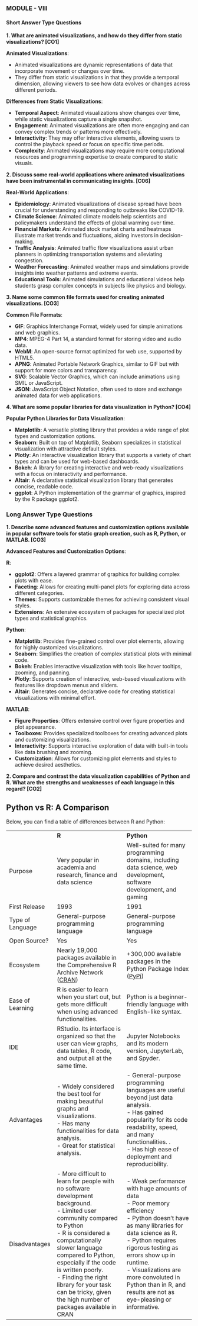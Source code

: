 ### MODULE - VIII
#### Short Answer Type Questions
**1. What are animated visualizations, and how do they differ from static visualizations? [CO1]**

**Animated Visualizations**:
- Animated visualizations are dynamic representations of data that incorporate movement or changes over time.
- They differ from static visualizations in that they provide a temporal dimension, allowing viewers to see how data evolves or changes across different periods.

**Differences from Static Visualizations**:
- **Temporal Aspect**: Animated visualizations show changes over time, while static visualizations capture a single snapshot.
- **Engagement**: Animated visualizations are often more engaging and can convey complex trends or patterns more effectively.
- **Interactivity**: They may offer interactive elements, allowing users to control the playback speed or focus on specific time periods.
- **Complexity**: Animated visualizations may require more computational resources and programming expertise to create compared to static visuals.

**2. Discuss some real-world applications where animated visualizations have been instrumental in communicating insights. [C06]**

**Real-World Applications**:
- **Epidemiology**: Animated visualizations of disease spread have been crucial for understanding and responding to outbreaks like COVID-19.
- **Climate Science**: Animated climate models help scientists and policymakers understand the effects of global warming over time.
- **Financial Markets**: Animated stock market charts and heatmaps illustrate market trends and fluctuations, aiding investors in decision-making.
- **Traffic Analysis**: Animated traffic flow visualizations assist urban planners in optimizing transportation systems and alleviating congestion.
- **Weather Forecasting**: Animated weather maps and simulations provide insights into weather patterns and extreme events.
- **Educational Tools**: Animated simulations and educational videos help students grasp complex concepts in subjects like physics and biology.

**3. Name some common file formats used for creating animated visualizations. [CO3]**

**Common File Formats**:
- **GIF**: Graphics Interchange Format, widely used for simple animations and web graphics.
- **MP4**: MPEG-4 Part 14, a standard format for storing video and audio data.
- **WebM**: An open-source format optimized for web use, supported by HTML5.
- **APNG**: Animated Portable Network Graphics, similar to GIF but with support for more colors and transparency.
- **SVG**: Scalable Vector Graphics, which can include animations using SMIL or JavaScript.
- **JSON**: JavaScript Object Notation, often used to store and exchange animated data for web applications.

**4. What are some popular libraries for data visualization in Python? [CO4]**

**Popular Python Libraries for Data Visualization**:
- **Matplotlib**: A versatile plotting library that provides a wide range of plot types and customization options.
- **Seaborn**: Built on top of Matplotlib, Seaborn specializes in statistical visualization with attractive default styles.
- **Plotly**: An interactive visualization library that supports a variety of chart types and can be used for web-based dashboards.
- **Bokeh**: A library for creating interactive and web-ready visualizations with a focus on interactivity and performance.
- **Altair**: A declarative statistical visualization library that generates concise, readable code.
- **ggplot**: A Python implementation of the grammar of graphics, inspired by the R package ggplot2.

### Long Answer Type Questions

**1. Describe some advanced features and customization options available in popular software tools for static graph creation, such as R, Python, or MATLAB. [CO3]**

**Advanced Features and Customization Options**:

**R**:
- **ggplot2**: Offers a layered grammar of graphics for building complex plots with ease.
- **Faceting**: Allows for creating multi-panel plots for exploring data across different categories.
- **Themes**: Supports customizable themes for achieving consistent visual styles.
- **Extensions**: An extensive ecosystem of packages for specialized plot types and statistical graphics.

**Python**:
- **Matplotlib**: Provides fine-grained control over plot elements, allowing for highly customized visualizations.
- **Seaborn**: Simplifies the creation of complex statistical plots with minimal code.
- **Bokeh**: Enables interactive visualization with tools like hover tooltips, zooming, and panning.
- **Plotly**: Supports creation of interactive, web-based visualizations with features like dropdown menus and sliders.
- **Altair**: Generates concise, declarative code for creating statistical visualizations with minimal effort.

**MATLAB**:
- **Figure Properties**: Offers extensive control over figure properties and plot appearance.
- **Toolboxes**: Provides specialized toolboxes for creating advanced plots and customizing visualizations.
- **Interactivity**: Supports interactive exploration of data with built-in tools like data brushing and zooming.
- **Customization**: Allows for customizing plot elements and styles to achieve desired aesthetics.

**2. Compare and contrast the data visualization capabilities of Python and R. What are the strengths and weaknesses of each language in this regard? [CO2]**

## Python vs R: A Comparison

Below, you can find a table of differences between R and Python:

|   |   |   |
|---|---|---|
||**R**|**Python**|
|Purpose|Very popular in academia and research, finance and data science|Well-suited for many programming domains, including data science, web development, software development, and gaming|
|First Release|1993|1991|
|Type of Language|General-purpose programming language|General-purpose programming language|
|Open Source?|Yes|Yes|
|Ecosystem|Nearly 19,000 packages available in the Comprehensive R Archive Network ([CRAN](https://cran.r-project.org/))|+300,000 available packages in the Python Package Index ([PyPi](https://pypi.org/))|
|Ease of Learning|R is easier to learn when you start out, but gets more difficult when using advanced functionalities.|Python is a beginner-friendly language with English-like syntax.|
|IDE|RStudio. Its interface is organized so that the user can view graphs, data tables, R code, and output all at the same time.|Jupyter Notebooks and its modern version, JupyterLab, and Spyder.|
|Advantages|- Widely considered the best tool for making beautiful graphs and visualizations. <br>- Has many functionalities for data analysis. <br>- Great for statistical analysis.|- General-purpose programming languages are useful beyond just data analysis. <br>- Has gained popularity for its code readability, speed, and many functionalities. . <br>- Has high ease of deployment and reproducibility.|
|Disadvantages|- More difficult to learn for people with no software development background.<br>- Limited user community compared to Python<br>- R is considered a computationally slower language compared to Python, especially if the code is written poorly.<br>- Finding the right library for your task can be tricky, given the high number of packages available in CRAN|- Weak performance with huge amounts of data<br>- Poor memory efficiency<br>- Python doesn’t have as many libraries for data science as R. <br>- Python requires rigorous testing as errors show up in runtime. <br>- Visualizations are more convoluted in Python than in R, and results are not as eye-pleasing or informative.|
